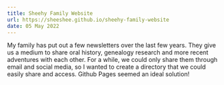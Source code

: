 ```yaml
---
title: Sheehy Family Website
url: https://sheeshee.github.io/sheehy-family-website
date: 05 May 2022
---
```

My family has put out a few newsletters over the last few years. They give us a medium to share oral history, genealogy research and more recent adventures with each other. For a while, we could only share them through email and social media, so I wanted to create a directory that we could easily share and access. Github Pages seemed an ideal solution!
